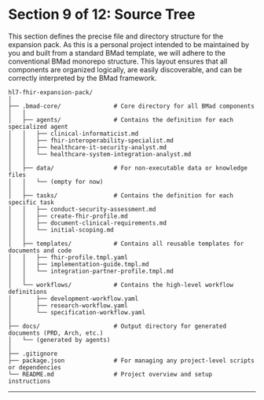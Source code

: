 # Section 9 of 12: Source Tree

This section defines the precise file and directory structure for the expansion pack. As this is a personal project intended to be maintained by you and built from a standard BMad template, we will adhere to the conventional BMad monorepo structure. This layout ensures that all components are organized logically, are easily discoverable, and can be correctly interpreted by the BMad framework.

```
hl7-fhir-expansion-pack/
│
├── .bmad-core/               # Core directory for all BMad components
│   │
│   ├── agents/               # Contains the definition for each specialized agent
│   │   ├── clinical-informaticist.md
│   │   ├── fhir-interoperability-specialist.md
│   │   ├── healthcare-it-security-analyst.md
│   │   └── healthcare-system-integration-analyst.md
│   │
│   ├── data/                 # For non-executable data or knowledge files
│   │   └── (empty for now)
│   │
│   ├── tasks/                # Contains the definition for each specific task
│   │   ├── conduct-security-assessment.md
│   │   ├── create-fhir-profile.md
│   │   ├── document-clinical-requirements.md
│   │   └── initial-scoping.md
│   │
│   ├── templates/            # Contains all reusable templates for documents and code
│   │   ├── fhir-profile.tmpl.yaml
│   │   ├── implementation-guide.tmpl.md
│   │   └── integration-partner-profile.tmpl.md
│   │
│   └── workflows/            # Contains the high-level workflow definitions
│       ├── development-workflow.yaml
│       ├── research-workflow.yaml
│       └── specification-workflow.yaml
│
├── docs/                     # Output directory for generated documents (PRD, Arch, etc.)
│   └── (generated by agents)
│
├── .gitignore
├── package.json              # For managing any project-level scripts or dependencies
└── README.md                 # Project overview and setup instructions
```

---
